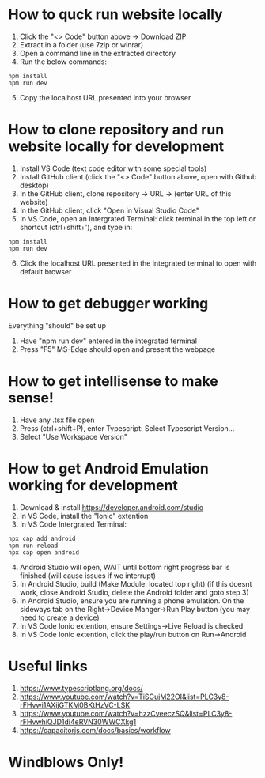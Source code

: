 # How to quck run website locally
1. Click the "<> Code" button above -> Download ZIP
2. Extract in a folder (use 7zip or winrar)
3. Open a command line in the extracted directory
4. Run the below commands:
```
npm install
npm run dev
```
5. Copy the localhost URL presented into your browser

# How to clone repository and run website locally for development
1. Install VS Code (text code editor with some special tools)
2. Install GitHub client (click the "<> Code" button above, open with Github desktop)
3. In the GitHub client, clone repository -> URL -> (enter URL of this website)
4. In the GitHub client, click "Open in Visual Studio Code"
5. In VS Code, open an Intergrated Terminal: click terminal in the top left or shortcut (ctrl+shift+'), and type in:
```
npm install
npm run dev
```
6. Click the localhost URL presented in the integrated terminal to open with default browser

# How to get debugger working
Everything "should" be set up
1. Have "npm run dev" entered in the integrated terminal
2. Press "F5"
MS-Edge should open and present the webpage


# How to get intellisense to make sense!
1. Have any .tsx file open
2. Press (ctrl+shift+P), enter Typescript: Select Typescript Version...
3. Select "Use Workspace Version"

# How to get Android Emulation working for development
1. Download & install https://developer.android.com/studio
2. In VS Code, install the "Ionic" extention
3. In VS Code Intergrated Terminal:
```
npx cap add android
npm run reload
npx cap open android
```
4. Android Studio will open, WAIT until bottom right progress bar is finished (will cause issues if we interrupt)
5. In Android Studio, build (Make Module: located top right) (if this doesnt work, close Android Studio, delete the Android folder and goto step 3)
5. In Android Studio, ensure you are running a phone emulation. On the sideways tab on the Right->Device Manger->Run Play button (you may need to create a device)
6. In VS Code Ionic extention, ensure Settings->Live Reload is checked
7. In VS Code Ionic extention, click the play/run button on Run->Android 

# Useful links
1. https://www.typescriptlang.org/docs/
2. https://www.youtube.com/watch?v=TiSGujM22OI&list=PLC3y8-rFHvwi1AXijGTKM0BKtHzVC-LSK
3. https://www.youtube.com/watch?v=hzzCveeczSQ&list=PLC3y8-rFHvwhiQJD1di4eRVN30WWCXkg1
4. https://capacitorjs.com/docs/basics/workflow

# Windblows Only!
